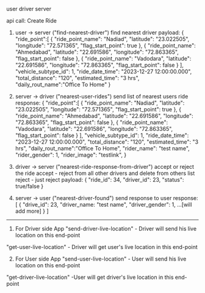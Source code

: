 user
driver
server

api call: Create Ride

1) user -> server ("find-nearest-driver")
find nearest driver 
payload:
{
    "ride_point":[
        {
            "ride_point_name": "Nadiad",
            "latitude": "23.022505",
            "longitude": "72.571365",
            "flag_start_point": true
        },
        {
            "ride_point_name": "Ahmedabad",
            "latitude": "22.691586",
            "longitude": "72.863365",
            "flag_start_point": false
        },
        {
            "ride_point_name": "Vadodara",
            "latitude": "22.691586",
            "longitude": "72.863365",
            "flag_start_point": false
        }
    ],
    "vehicle_subtype_id": 1,
    "ride_date_time": "2023-12-27 12:00:00.000",
    "total_distance": "120",
    "estimated_time": "3 hrs",
    "daily_rout_name":"Office To Home"
}


2) server -> driver ("nearest-user-rides")
send list of nearest users ride
response:
{
    "ride_point":[
        {
            "ride_point_name": "Nadiad",
            "latitude": "23.022505",
            "longitude": "72.571365",
            "flag_start_point": true
        },
        {
            "ride_point_name": "Ahmedabad",
            "latitude": "22.691586",
            "longitude": "72.863365",
            "flag_start_point": false
        },
        {
            "ride_point_name": "Vadodara",
            "latitude": "22.691586",
            "longitude": "72.863365",
            "flag_start_point": false
        }
    ],
    "vehicle_subtype_id": 1,
    "ride_date_time": "2023-12-27 12:00:00.000",
    "total_distance": "120",
    "estimated_time": "3 hrs",
    "daily_rout_name":"Office To Home",
    "rider_name": "test name",
    "rider_gender": 1,
    "rider_image": "testlink",
}


3) driver -> server ("nearest-ride-response-from-driver")
accept or reject the ride
accept - reject from all other drivers and delete from others list
reject - just reject 
payload: 
{
    "ride_id": 34,
    "driver_id": 23,
    "status": true/false
}

4) server -> user ("nearest-driver-found")
send response to user
response:
[
    {
        "drive_id": 23,
        "driver_name: "test name",
        "driver_gender": 1,
        ...[will add more]
    }
]

----------------------------------------------------------------


1) For Driver side App
"send-driver-live-location" - Driver will send his live location on this end-point

"get-user-live-location" - Driver will get user's live location in this end-point

2) For User side App
"send-user-live-location" - User will send his live location on this end-point

"get-driver-live-location" -User will get driver's live location in this end-point